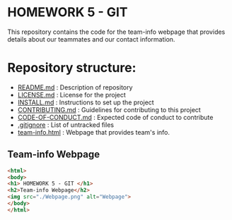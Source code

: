 # HOMEWORK 5 - GIT

This repository contains the code for the team-info webpage that provides details about our teammates and our contact information.

# Repository structure:

 * [README.md](./README.md) : Description of repository
 * [LICENSE.md](./LICENSE.md) : License for the project
 * [INSTALL.md](./INSTALL.md) : Instructions to set up the project
 * [CONTRIBUTING.md](./CONTRIBUTING.md) : Guidelines for contributing to this project
 * [CODE-OF-CONDUCT.md](./CODE-OF-CONDUCT.md) : Expected code of conduct to contribute
 * [.gitignore](./.gitignore) : List of untracked files
 * [team-info.html](./team-info.html) : Webpage that provides team's info. 

## Team-info Webpage

```html
<html>
<body>
<h1> HOMEWORK 5 - GIT </h1>
<h2>Team-info Webpage</h2>
<img src="./Webpage.png" alt="Webpage">
</body>
</html>
